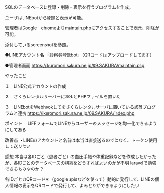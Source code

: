 SQLのデータベースに登録・削除・表示を行うプログラムを作成。

ユーザはLINEbotから登録と表示が可能。

管理者はGoogle　chromeよりmaintain.phpにアクセスすることで表示、削除が可能。

添付しているscreenshotを参照。

●LINEアカウント名
「診察券登録bot」（QRコードはアップロードしてます）

●管理者画面
https://ikuromori.sakura.ne.jp/09.SAKURA/maintain.php


やったこと

１　LINE公式アカウントの作成

２　さくらレンタルサーバーにSQLとPHPファイルを置いた

３　LINEbotをWebhookしてをさくらレンタルサーバに置いている該当プログラムと連携
https://ikuromori.sakura.ne.jp/09.SAKURA/index.php

ポイント　
LIFFフォームでLINEからユーザーのメッセージを均一化できるようにしてある

改善点
・LINEのアカウントと名前は本当は直接送るのではなく、トークン使用して送りたい

感想
本当は各IDごと（患者ごと）の血圧手帳や体重記録などを作成したかったが、各IDごとのデータベースの構築をどうすればよいのかが不明
laravelで勉強できるものなのか？

各IDごとのQRコードを（google apisなどを使って）動的に発行して、LINEの個人情報の表示をQRコードで発行して、よみとりができるようにしたい
